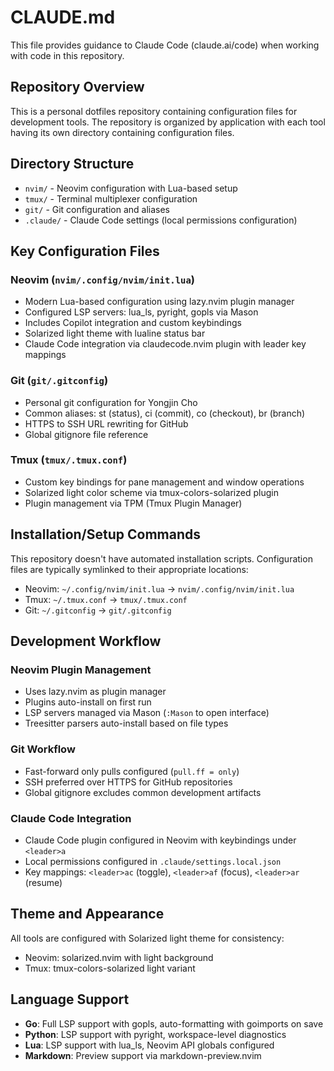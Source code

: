 # CLAUDE.md

This file provides guidance to Claude Code (claude.ai/code) when working with code in this repository.

## Repository Overview

This is a personal dotfiles repository containing configuration files for development tools. The repository is organized by application with each tool having its own directory containing configuration files.

## Directory Structure

- `nvim/` - Neovim configuration with Lua-based setup
- `tmux/` - Terminal multiplexer configuration
- `git/` - Git configuration and aliases
- `.claude/` - Claude Code settings (local permissions configuration)

## Key Configuration Files

### Neovim (`nvim/.config/nvim/init.lua`)
- Modern Lua-based configuration using lazy.nvim plugin manager
- Configured LSP servers: lua_ls, pyright, gopls via Mason
- Includes Copilot integration and custom keybindings
- Solarized light theme with lualine status bar
- Claude Code integration via claudecode.nvim plugin with leader key mappings

### Git (`git/.gitconfig`)
- Personal git configuration for Yongjin Cho
- Common aliases: st (status), ci (commit), co (checkout), br (branch)
- HTTPS to SSH URL rewriting for GitHub
- Global gitignore file reference

### Tmux (`tmux/.tmux.conf`)
- Custom key bindings for pane management and window operations
- Solarized light color scheme via tmux-colors-solarized plugin
- Plugin management via TPM (Tmux Plugin Manager)


## Installation/Setup Commands

This repository doesn't have automated installation scripts. Configuration files are typically symlinked to their appropriate locations:

- Neovim: `~/.config/nvim/init.lua` → `nvim/.config/nvim/init.lua`
- Tmux: `~/.tmux.conf` → `tmux/.tmux.conf`
- Git: `~/.gitconfig` → `git/.gitconfig`

## Development Workflow

### Neovim Plugin Management
- Uses lazy.nvim as plugin manager
- Plugins auto-install on first run
- LSP servers managed via Mason (`:Mason` to open interface)
- Treesitter parsers auto-install based on file types

### Git Workflow
- Fast-forward only pulls configured (`pull.ff = only`)
- SSH preferred over HTTPS for GitHub repositories
- Global gitignore excludes common development artifacts

### Claude Code Integration
- Claude Code plugin configured in Neovim with keybindings under `<leader>a`
- Local permissions configured in `.claude/settings.local.json`
- Key mappings: `<leader>ac` (toggle), `<leader>af` (focus), `<leader>ar` (resume)

## Theme and Appearance

All tools are configured with Solarized light theme for consistency:
- Neovim: solarized.nvim with light background
- Tmux: tmux-colors-solarized light variant

## Language Support

- **Go**: Full LSP support with gopls, auto-formatting with goimports on save
- **Python**: LSP support with pyright, workspace-level diagnostics
- **Lua**: LSP support with lua_ls, Neovim API globals configured
- **Markdown**: Preview support via markdown-preview.nvim